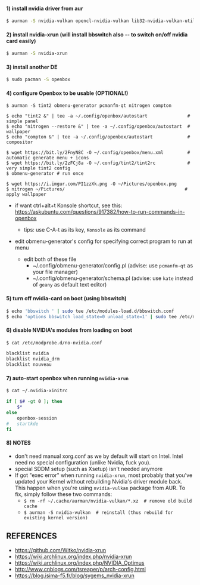 

#### 1) install nvidia driver from aur

```bash
$ aurman -S nvidia-vulkan opencl-nvidia-vulkan lib32-nvidia-vulkan-utils lib32-opencl-nvidia-vulkan nvidia-vulkan-utils
```

#### 2) install nvidia-xrun (will install bbswitch also -- to switch on/off nvidia card easily)

```bash
$ aurman -S nvidia-xrun
```

#### 3) install another DE

```bash
$ sudo pacman -S openbox 
```

#### 4) configure Openbox to be usable (**OPTIONAL!**)
```
$ aurman -S tint2 obmenu-generator pcmanfm-qt nitrogen compton

$ echo "tint2 &" | tee -a ~/.config/openbox/autostart               # simple panel
$ echo "nitrogen --restore &" | tee -a ~/.config/openbox/autostart  # wallpaper
$ echo "compton &" | tee -a ~/.config/openbox/autostart             # compositor

$ wget https://bit.ly/2FnyN8C -O ~/.config/openbox/menu.xml         # automatic generate menu + icons
$ wget https://bit.ly/2zFCj8a -O ~/.config/tint2/tint2rc            # very simple tint2 config
$ obmenu-generator # run once

$ wget https://i.imgur.com/PI1zzXk.png -O ~/Pictures/openbox.png
$ nitrogen ~/Pictures/                                             # apply wallpaper

```

- if want ctrl+alt+t Konsole shortcut, see this: https://askubuntu.com/questions/917382/how-to-run-commands-in-openbox
     - tips: use C-A-t as its key, `Konsole` as its command

- edit obmenu-generator's config for specifying correct program to run at menu
     - edit both of these file
        - ~/.config/obmenu-generator/config.pl  (advise: use `pcmanfm-qt` as your file manager)
        - ~/.config/obmenu-generator/schema.pl (advise: use `kate` instead of `geany` as default text editor)

#### 5) turn off nvidia-card on boot (using bbswitch)

```bash
$ echo 'bbswitch ' | sudo tee /etc/modules-load.d/bbswitch.conf
$ echo 'options bbswitch load_state=0 unload_state=1' | sudo tee /etc/modprobe.d/bbswitch.conf
```

#### 6) disable NVIDIA's modules from loading on boot

```bash
$ cat /etc/modprobe.d/no-nvidia.conf

blacklist nvidia 
blacklist nvidia_drm 
blacklist nouveau
```

#### 7) auto-start openbox when running `nvidia-xrun`

```bash
$ cat ~/.nvidia-xinitrc

if [ $# -gt 0 ]; then
    $*
else
    openbox-session
#   startkde
fi
```

#### 8) NOTES

- don't need manual xorg.conf as we by default will start on Intel. Intel need no special configuration (unlike Nvidia, fuck you).
- special SDDM setup (such as Xsetup) isn't needed anymore
- If got "exec error" when running `nvidia-xrun`, most probably that you've updated your Kernel without rebuilding Nvidia's driver module back. This happen when you're using `nvidia-vulkan` package from AUR. To fix, simply follow these two commands:
    - `$ rm -rf ~/.cache/aurman/nvidia-vulkan/*.xz  # remove old build cache`
    - `$ aurman -S nvidia-vulkan  # reinstall (thus rebuild for existing kernel version)`

## REFERENCES
* https://github.com/Witko/nvidia-xrun 
* https://wiki.archlinux.org/index.php/nvidia-xrun 
* https://wiki.archlinux.org/index.php/NVIDIA_Optimus 
* http://www.cnblogs.com/tsreaper/p/arch-config.html 
* https://blog.isima-f5.fr/blog/sygems_nvidia-xrun

